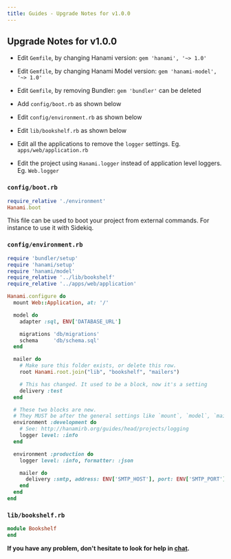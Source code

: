```yaml
---
title: Guides - Upgrade Notes for v1.0.0
---
```


## Upgrade Notes for v1.0.0

  * Edit `Gemfile`, by changing Hanami version: `gem 'hanami', '~> 1.0'`

  * Edit `Gemfile`, by changing Hanami Model version: `gem 'hanami-model', '~> 1.0'`

  * Edit `Gemfile`, by removing Bundler: `gem 'bundler'` can be deleted

  * Add `config/boot.rb` as shown below

  * Edit `config/environment.rb` as shown below

  * Edit `lib/bookshelf.rb` as shown below

  * Edit all the applications to remove the `logger` settings. Eg. `apps/web/application.rb`

  * Edit the project using `Hanami.logger` instead of application level loggers. Eg. `Web.logger`


### `config/boot.rb`

```ruby
require_relative './environment'
Hanami.boot
```

This file can be used to boot your project from external commands. For instance to use it with Sidekiq.

### `config/environment.rb`

```ruby
require 'bundler/setup'
require 'hanami/setup'
require 'hanami/model'
require_relative '../lib/bookshelf'
require_relative '../apps/web/application'

Hanami.configure do
  mount Web::Application, at: '/'

  model do
    adapter :sql, ENV['DATABASE_URL']

    migrations 'db/migrations'
    schema     'db/schema.sql'
  end

  mailer do
    # Make sure this folder exists, or delete this row.
    root Hanami.root.join("lib", "bookshelf", "mailers")

    # This has changed. It used to be a block, now it's a setting
    delivery :test
  end

  # These two blocks are new.
  # They MUST be after the general settings like `mount`, `model`, `mailer`.
  environment :development do
    # See: http://hanamirb.org/guides/head/projects/logging
    logger level: :info
  end

  environment :production do
    logger level: :info, formatter: :json

    mailer do
      delivery :smtp, address: ENV['SMTP_HOST'], port: ENV['SMTP_PORT']
    end
  end
end
```

### `lib/bookshelf.rb`

```ruby
module Bookshelf
end
```

**If you have any problem, don't hesitate to look for help in [chat](http://chat.hanamirb.org).**
